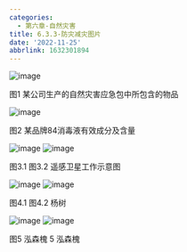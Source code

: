 ```yaml
---
categories:
  - 第六章-自然灾害
title: 6.3.3-防灾减灾图片
date: '2022-11-25'
abbrlink: 1632301894
---
```

![image](media/image1.png)

图1 某公司生产的自然灾害应急包中所包含的物品

![image](media/image2.jpeg)

图2 某品牌84消毒液有效成分及含量

![image](media/image3.gif) ![image](media/image4.gif)

图3.1 图3.2 遥感卫星工作示意图

![image](media/image5.jpeg) ![image](media/image6.png)

图4.1 图4.2 杨树

![image](media/image7.jpeg) ![image](media/image8.jpeg)

图5 泓森槐
5 泓森槐
